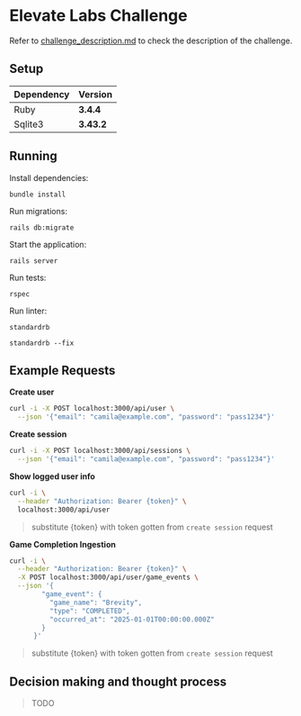 # Elevate Labs Challenge

Refer to [challenge_description.md](challenge_description.md) to check the description of the challenge.

## Setup
| Dependency     | Version     |
| -------------- | ----------- |
| Ruby           | **3.4.4**   |
| Sqlite3        | **3.43.2**  |

## Running

Install dependencies:
```
bundle install
```
Run migrations:
```
rails db:migrate
```
Start the application:
```
rails server
```
Run tests:
```
rspec
```
Run linter:
```
standardrb

standardrb --fix
```

## Example Requests

**Create user**
```bash
curl -i -X POST localhost:3000/api/user \
  --json '{"email": "camila@example.com", "password": "pass1234"}'
```

**Create session**
```bash
curl -i -X POST localhost:3000/api/sessions \
  --json '{"email": "camila@example.com", "password": "pass1234"}'
```

**Show logged user info**
```bash
curl -i \
  --header "Authorization: Bearer {token}" \
  localhost:3000/api/user
```
> substitute {token} with token gotten from `create session` request

**Game Completion Ingestion**
```bash
curl -i \
  --header "Authorization: Bearer {token}" \
  -X POST localhost:3000/api/user/game_events \
  --json '{
        "game_event": {
          "game_name": "Brevity",
          "type": "COMPLETED",
          "occurred_at": "2025-01-01T00:00:00.000Z"
        }
      }'
```
> substitute {token} with token gotten from `create session` request

## Decision making and thought process

> TODO
